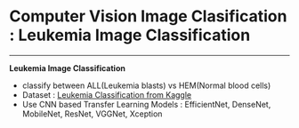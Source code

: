 # Computer Vision Image Clasification : Leukemia Image Classification
---

**Leukemia Image Classification**
- classify between ALL(Leukemia blasts) vs HEM(Normal blood cells)
- Dataset : [Leukemia Classification from Kaggle](https://www.kaggle.com/datasets/andrewmvd/leukemia-classification) 
- Use CNN based Transfer Learning Models : EfficientNet, DenseNet, MobileNet, ResNet, VGGNet, Xception
